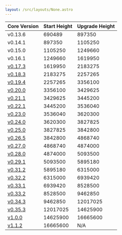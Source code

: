 ```yaml
---
layout: /src/layouts/None.astro
---
```


| Core Version                                | Start Height | Upgrade Height |
| ------------------------------------------- | ------------ | -------------- |
| v0.13.6                                     | 690489       | 897350         |
| v0.14.1                                     | 897350       | 1105250        |
| v0.15.0                                     | 1105250      | 1249660        |
| v0.16.1                                     | 1249660      | 1619950        |
| [v0.17.3](/resources/testnet/upgrades/v17/) | 1619950      | 2183275        |
| [v0.18.3](/resources/testnet/upgrades/v18/) | 2183275      | 2257265        |
| [v0.19.4](/resources/testnet/upgrades/v19/) | 2257265      | 3356100        |
| [v0.20.0](/resources/testnet/upgrades/v20/) | 3356100      | 3429625        |
| [v0.21.1](/resources/testnet/upgrades/v21/) | 3429625      | 3445200        |
| [v0.22.1](/resources/testnet/upgrades/v22/) | 3445200      | 3536040        |
| [v0.23.0](/resources/testnet/upgrades/v23/) | 3536040      | 3620300        |
| [v0.24.0](/resources/testnet/upgrades/v24/) | 3620300      | 3827825        |
| [v0.25.0](/resources/testnet/upgrades/v25/) | 3827825      | 3842800        |
| [v0.26.5](/resources/testnet/upgrades/v26/) | 3842800      | 4868740        |
| [v0.27.0](/resources/testnet/upgrades/v27/) | 4868740      | 4874000        |
| [v0.28.0](/resources/testnet/upgrades/v28/) | 4874000      | 5093500        |
| [v0.29.1](/resources/testnet/upgrades/v29/) | 5093500      | 5895180        |
| [v0.31.2](/resources/testnet/upgrades/v31/) | 5895180      | 6315000        |
| [v0.32.2](/resources/testnet/upgrades/v32/) | 6315000      | 6939420        |
| [v0.33.1](/resources/testnet/upgrades/v33/) | 6939420      | 8528500        |
| [v0.33.2](/resources/testnet/upgrades/v33/) | 8528500      | 9462850        |
| [v0.34.3](/resources/testnet/upgrades/v34/) | 9462850      | 12017025       |
| [v0.35.3](/resources/testnet/upgrades/v35/) | 12017025     | 14625900       |
| [v1.0.0](/resources/testnet/upgrades/v11/)  | 14625900     | 16665600            |
| [v1.1.2](/resources/testnet/upgrades/v112/)  | 16665600     | N/A            |

